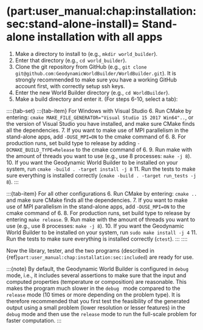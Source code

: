 (part:user_manual:chap:installation:sec:stand-alone-install)=
Stand-alone installation with all apps
======================================

1. Make a directory to install to (e.g., `mkdir world_builder`).
2. Enter that directory (e.g., `cd world_builder`).
3. Clone the git repository from GitHub (e.g., `git clone git@github.com:GeodynamicWorldBuilder/WorldBuilder.git`). It is strongly recommended to make sure you have a working GitHub account first, with correctly setup ssh keys.
4. Enter the new World Builder directory (e.g., `cd WorldBuilder`).
5. Make a build directory and enter it.
(For steps 6-10, select a tab):

::::{tab-set}
:::{tab-item} For Windows with Visual Studio
6. Run CMake by entering: `cmake MAKE_FILE_GENERATOR="Visual Studio 15 2017 Win64"..`, or the version of Visual Studio you have installed, and make sure CMake finds all the dependencies.
7. If you want to make use of MPI parallelism in the stand-alone apps, add `-DUSE_MPI=ON` to the cmake command of 6.
8. For production runs, set build type to release by adding `-DCMAKE_BUILD_TYPE=Release` to the cmake command of 6.
9. Run make with the amount of threads you want to use (e.g., use 8 processes: `make -j 8`).
10. If you want the Geodynamic World Builder to be installed on your system, run `cmake -build . -target install -j 8`
11. Run the tests to make sure everything is installed correctly (`cmake -build . -target run_tests -j 8`).
:::

:::{tab-item} For all other configurations
6. Run CMake by entering: `cmake ..` and make sure CMake finds all the dependencies.
7. If you want to make use of MPI parallelism in the stand-alone apps, add `-DUSE_MPI=ON` to the cmake command of 6.
8. For production runs, set build type to release by entering `make release`.
9. Run make with the amount of threads you want to use (e.g., use 8 processes: `make -j 8`).
10. If you want the Geodynamic World Builder to be installed on your system, run `sudo make install -j 4`
11. Run the tests to make sure everything is installed correctly (`ctest`).
:::
::::


Now the library, tester, and the two programs (described in {ref}`part:user_manual:chap:installation:sec:included`) are ready for use.

:::{note}
By default, the Geodynamic World Builder is configured in `debug` mode, i.e., it includes several assertions to make sure that the input and computed properties (temperature or composition) are reasonable. This makes the program much slower in the `debug ` mode compared to the `release` mode (10 times or more depending on the problem type). It is therefore recommended that you first test the feasibility of the generated output using a small problem (lower resolution or lesser features) in the `debug` mode and then use the `release` mode to run the full-scale problem for faster computation.
:::
